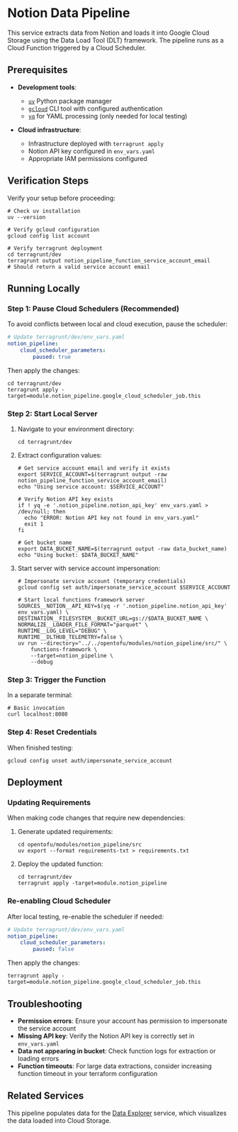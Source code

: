 # Notion Data Pipeline

This service extracts data from Notion and loads it into Google Cloud Storage using the Data Load Tool (DLT) framework. The pipeline runs as a Cloud Function triggered by a Cloud Scheduler.

## Prerequisites

- **Development tools**:
  - [`uv`](https://github.com/astral-sh/uv?tab=readme-ov-file#installation) Python package manager
  - [`gcloud`](https://cloud.google.com/sdk/docs/install) CLI tool with configured authentication
  - [`yq`](https://github.com/mikefarah/yq#install) for YAML processing (only needed for local testing)

- **Cloud infrastructure**:
  - Infrastructure deployed with `terragrunt apply`
  - Notion API key configured in `env_vars.yaml`
  - Appropriate IAM permissions configured

## Verification Steps

Verify your setup before proceeding:

```shell
# Check uv installation
uv --version

# Verify gcloud configuration
gcloud config list account

# Verify terragrunt deployment
cd terragrunt/dev
terragrunt output notion_pipeline_function_service_account_email
# Should return a valid service account email
```

## Running Locally

### Step 1: Pause Cloud Schedulers (Recommended)

To avoid conflicts between local and cloud execution, pause the scheduler:

```yaml
# Update terragrunt/dev/env_vars.yaml
notion_pipeline:
    cloud_scheduler_parameters:
        paused: true
```

Then apply the changes:

```shell
cd terragrunt/dev
terragrunt apply -target=module.notion_pipeline.google_cloud_scheduler_job.this
```

### Step 2: Start Local Server

1. Navigate to your environment directory:

   ```shell
   cd terragrunt/dev
   ```

2. Extract configuration values:

   ```shell
   # Get service account email and verify it exists
   export SERVICE_ACCOUNT=$(terragrunt output -raw notion_pipeline_function_service_account_email)
   echo "Using service account: $SERVICE_ACCOUNT"

   # Verify Notion API key exists
   if ! yq -e '.notion_pipeline.notion_api_key' env_vars.yaml > /dev/null; then
     echo "ERROR: Notion API key not found in env_vars.yaml"
     exit 1
   fi

   # Get bucket name
   export DATA_BUCKET_NAME=$(terragrunt output -raw data_bucket_name)
   echo "Using bucket: $DATA_BUCKET_NAME"
   ```

3. Start server with service account impersonation:

   ```shell
   # Impersonate service account (temporary credentials)
   gcloud config set auth/impersonate_service_account $SERVICE_ACCOUNT

   # Start local functions framework server
   SOURCES__NOTION__API_KEY=$(yq -r '.notion_pipeline.notion_api_key' env_vars.yaml) \
   DESTINATION__FILESYSTEM__BUCKET_URL=gs://$DATA_BUCKET_NAME \
   NORMALIZE__LOADER_FILE_FORMAT="parquet" \
   RUNTIME__LOG_LEVEL="DEBUG" \
   RUNTIME__DLTHUB_TELEMETRY=false \
   uv run --directory="../../opentofu/modules/notion_pipeline/src/" \
       functions-framework \
       --target=notion_pipeline \
       --debug
   ```

### Step 3: Trigger the Function

In a separate terminal:

```shell
# Basic invocation
curl localhost:8080
```

### Step 4: Reset Credentials

When finished testing:

```shell
gcloud config unset auth/impersonate_service_account
```

## Deployment

### Updating Requirements

When making code changes that require new dependencies:

1. Generate updated requirements:

   ```shell
   cd opentofu/modules/notion_pipeline/src
   uv export --format requirements-txt > requirements.txt
   ```

2. Deploy the updated function:

   ```shell
   cd terragrunt/dev
   terragrunt apply -target=module.notion_pipeline
   ```

### Re-enabling Cloud Scheduler

After local testing, re-enable the scheduler if needed:

```yaml
# Update terragrunt/dev/env_vars.yaml
notion_pipeline:
    cloud_scheduler_parameters:
        paused: false
```

Then apply the changes:

```shell
terragrunt apply -target=module.notion_pipeline.google_cloud_scheduler_job.this
```

## Troubleshooting

- **Permission errors**: Ensure your account has permission to impersonate the service account
- **Missing API key**: Verify the Notion API key is correctly set in `env_vars.yaml`
- **Data not appearing in bucket**: Check function logs for extraction or loading errors
- **Function timeouts**: For large data extractions, consider increasing function timeout in your terraform configuration

## Related Services

This pipeline populates data for the [Data Explorer](./opentofu/modules/data_explorer/README.md) service, which visualizes the data loaded into Cloud Storage.
